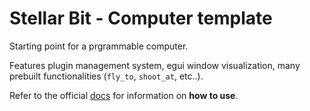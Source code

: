 # Stellar Bit - Computer template

Starting point for a prgrammable computer.

Features plugin management system, egui window visualization, many prebuilt functionalities (`fly_to`, `shoot_at`, etc..).

Refer to the official [docs](https://stellar-bit.com/documentation) for information on **how to use**.




